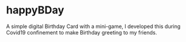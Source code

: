 # happyBDay

A simple digital Birthday Card with a mini-game, I developed this during Covid19 confinement to make Birthday greeting to my friends.

